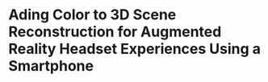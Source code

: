 # Ading Color to 3D Scene Reconstruction for Augmented Reality Headset Experiences Using a Smartphone
